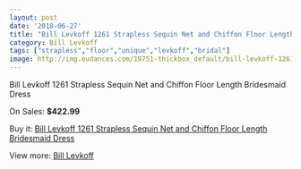 ```yaml
---
layout: post
date: '2018-06-27'
title: "Bill Levkoff 1261 Strapless Sequin Net and Chiffon Floor Length Bridesmaid Dress"
category: Bill Levkoff
tags: ["strapless","floor","unique","levkoff","bridal"]
image: http://img.eudances.com/19751-thickbox_default/bill-levkoff-1261-strapless-sequin-net-and-chiffon-floor-length-bridesmaid-dress.jpg
---
```

Bill Levkoff 1261 Strapless Sequin Net and Chiffon Floor Length Bridesmaid Dress

On Sales: **$422.99**
<a href="https://www.eudances.com/en/bill-levkoff/5869-bill-levkoff-1261-strapless-sequin-net-and-chiffon-floor-length-bridesmaid-dress.html"><amp-img layout="responsive" width="600" height="600" src="//img.eudances.com/19751-thickbox_default/bill-levkoff-1261-strapless-sequin-net-and-chiffon-floor-length-bridesmaid-dress.jpg" alt="Bill Levkoff 1261 Strapless Sequin Net and Chiffon Floor Length Bridesmaid Dress 0" /></a>
<a href="https://www.eudances.com/en/bill-levkoff/5869-bill-levkoff-1261-strapless-sequin-net-and-chiffon-floor-length-bridesmaid-dress.html"><amp-img layout="responsive" width="600" height="600" src="//img.eudances.com/19752-thickbox_default/bill-levkoff-1261-strapless-sequin-net-and-chiffon-floor-length-bridesmaid-dress.jpg" alt="Bill Levkoff 1261 Strapless Sequin Net and Chiffon Floor Length Bridesmaid Dress 1" /></a>

Buy it: [Bill Levkoff 1261 Strapless Sequin Net and Chiffon Floor Length Bridesmaid Dress](https://www.eudances.com/en/bill-levkoff/5869-bill-levkoff-1261-strapless-sequin-net-and-chiffon-floor-length-bridesmaid-dress.html "Bill Levkoff 1261 Strapless Sequin Net and Chiffon Floor Length Bridesmaid Dress")

View more: [Bill Levkoff](https://www.eudances.com/en/57-bill-levkoff "Bill Levkoff")
